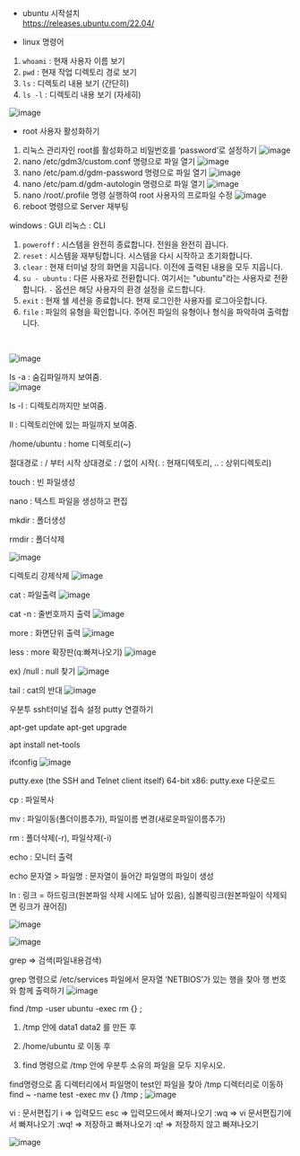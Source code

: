 - ubuntu 시작설치<br>
https://releases.ubuntu.com/22.04/

- linux 명령어

1. `whoami` : 현재 사용자 이름 보기
2. `pwd` : 현재 작업 디렉토리 경로 보기
3. `ls` : 디렉토리 내용 보기 (간단히)
4. `ls -l` : 디렉토리 내용 보기 (자세히)

![image](https://github.com/welcomeglory/UBUNTU/assets/153584777/f252aef6-f643-4ba7-8f2f-2a1720ce62fc)

- root 사용자 활성화하기
1. 리눅스 관리자인 root를 활성화하고 비밀번호를 ‘password’로 설정하기
![image](https://github.com/welcomeglory/UBUNTU/assets/153584777/cafc4c2c-af9f-4a3d-91c7-80d4b36ae72e)
2. nano /etc/gdm3/custom.conf 명령으로 파일 열기
![image](https://github.com/welcomeglory/UBUNTU/assets/153584777/e5c55f1c-a1f8-4da6-af4a-895339d3adb0)
3. nano /etc/pam.d/gdm-password 명령으로 파일 열기
![image](https://github.com/welcomeglory/UBUNTU/assets/153584777/5de85233-2b6e-45d8-a0ec-46b99655f287)
4. nano /etc/pam.d/gdm-autologin 명령으로 파일 열기
![image](https://github.com/welcomeglory/UBUNTU/assets/153584777/20f1bae0-193c-4858-8487-1c6167ed6553)
5. nano /root/.profile 명령 실행하여 root 사용자의 프로파일 수정
![image](https://github.com/welcomeglory/UBUNTU/assets/153584777/20df2c81-4244-49e4-afc5-666c776854c1)
6. reboot 명령으로 Server 재부팅
   
windows : GUI
리눅스 : CLI

1. `poweroff` : 시스템을 완전히 종료합니다. 전원을 완전히 끕니다.
2. `reset` : 시스템을 재부팅합니다. 시스템을 다시 시작하고 초기화합니다.
3. `clear` : 현재 터미널 창의 화면을 지웁니다. 이전에 출력된 내용을 모두 지웁니다.
4. `su - ubuntu` : 다른 사용자로 전환합니다. 여기서는 "ubuntu"라는 사용자로 전환합니다. `-` 옵션은 해당 사용자의 환경 설정을 로드합니다.
5. `exit` : 현재 쉘 세션을 종료합니다. 현재 로그인한 사용자를 로그아웃합니다.
6. `file` : 파일의 유형을 확인합니다. 주어진 파일의 유형이나 형식을 파악하여 출력합니다.
<br>

![image](https://github.com/welcomeglory/UBUNTU/assets/153584777/a980279f-b205-4285-a7b7-56baf94fd6b9)

ls -a : 숨김파일까지 보여줌.
<br>
![image](https://github.com/welcomeglory/UBUNTU/assets/153584777/e9424e21-4188-4746-9cb5-c39aacf23052)

ls -l : 디렉토리까지만 보여줌.

ll : 디렉토리안에 있는 파일까지 보여줌.

/home/ubuntu : home 디렉토리(~)

절대경로 : / 부터 시작
상대경로 : / 없이 시작(. : 현재디텍토리, .. : 상위디렉토리)

touch : 빈 파일생성



nano :  텍스트 파일을 생성하고 편집

mkdir : 폴더생성

rmdir : 폴더삭제

![image](https://github.com/welcomeglory/UBUNTU/assets/153584777/a118eac0-60f9-4e70-ba3e-ae75e774711c)

디렉토리 강제삭제
![image](https://github.com/welcomeglory/UBUNTU/assets/153584777/a6ae18dd-df59-4c52-9ff9-abf82a8c5832)

cat : 파일출력
![image](https://github.com/welcomeglory/UBUNTU/assets/153584777/5a0293a1-6fd7-49b1-a4fd-d66a707c91a0)

cat -n : 줄번호까지 출력
![image](https://github.com/welcomeglory/UBUNTU/assets/153584777/827dc24d-abe6-4e3f-9c71-a69cf908297f)

more : 화면단위 출력
![image](https://github.com/welcomeglory/UBUNTU/assets/153584777/9b74c530-262b-4866-b05d-ceeab28ceab9)

less : more 확장판(q:빠져나오기)
![image](https://github.com/welcomeglory/UBUNTU/assets/153584777/cb0dc186-c284-4dd8-a660-92abc7de0414)

ex) /null : null 찾기
![image](https://github.com/welcomeglory/UBUNTU/assets/153584777/696969ef-44df-40ea-80a8-a29165e0dd36)

tail : cat의 반대
![image](https://github.com/welcomeglory/UBUNTU/assets/153584777/e942a99c-630b-4344-9a91-64b61ff5b9ec)

우분투 ssh터미널 접속 설정 putty 연결하기

apt-get update
apt-get upgrade

apt install net-tools

ifconfig
![image](https://github.com/welcomeglory/UBUNTU/assets/153584777/bd0c4171-8210-4430-8b30-e09caabc3a7a)

putty.exe (the SSH and Telnet client itself)
64-bit x86: putty.exe 다운로드

cp : 파일복사

mv : 파일이동(폴더이름추가), 파일이름 변경(새로운파일이름추가)

rm : 폴더삭제(-r), 파일삭제(-i)

echo : 모니터 출력

echo 문자열 > 파일명 : 문자열이 들어간 파일명의 파일이 생성

ln : 링크 = 하드링크(원본파일 삭제 시에도 남아 있음), 심볼릭링크(원본파일이 삭제되면 링크가 끊어짐)

![image](https://github.com/welcomeglory/UBUNTU/assets/153584777/4ec27c8c-8c4f-4901-ba61-d8a937e3487c)

![image](https://github.com/welcomeglory/UBUNTU/assets/153584777/0b7269b9-9758-4d58-8d72-abc8ad7ca0b3)

grep => 검색(파일내용검색)

grep 명령으로 /etc/services 파일에서 문자열 ‘NETBIOS’가 있는 행을 찾아 행 번호와 함께 출력하기
![image](https://github.com/welcomeglory/UBUNTU/assets/153584777/350b7424-d9b4-419b-9ba5-fbecad2c45c0)

find /tmp -user ubuntu -exec rm {} \;

1. /tmp 안에 data1 data2 를 만든 후 

2. /home/ubuntu 로 이동 후

3. find 명령으로 /tmp 안에 우분투 소유의 파일을 모두 지우시오.

find명령으로 홈 디렉터리에서 파일명이 test인 파일을 찾아 /tmp 디렉터리로 이동하
find ~ -name test -exec mv {} /tmp \;
![image](https://github.com/welcomeglory/UBUNTU/assets/153584777/43590eac-a193-43cc-8770-c2ccde8605ec)

vi : 문서편집기
i => 입력모드
esc => 입력모드에서 빠져나오기
:wq => vi 문서편집기에서 빠져나오기
:wq! => 저장하고 빠져나오기
:q! => 저장하지 않고 빠져나오기

![image](https://github.com/welcomeglory/UBUNTU/assets/153584777/1c70e689-e084-4d57-ba48-45252836a056)

 








